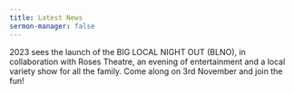 ```yaml
---
title: Latest News
sermon-manager: false
---
```

2023 sees the launch of the BIG LOCAL NIGHT OUT (BLNO), in collaboration with Roses Theatre, an evening of entertainment and a local variety show for all the family. Come along on 3rd November and join the fun!